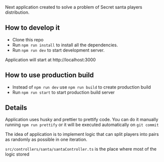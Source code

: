 Next application created to solve a problem of Secret santa players distribution.

## How to develop it

- Clone this repo
- Run `npm run install` to install all the dependencies.
- Run `npm run dev` to start development server.

Application will start at http://localhost:3000

## How to use production build

- Instead of `npm run dev` use `npm run build` to create production build
- Run `npm run start` to start production build server

## Details

Application uses husky and prettier to prettify code. You can do it manually running `npm run prettify` or
it will be executed automatically on `git commit`

The idea of application is to implement logic that can split players into pairs as randomly as possible in one iteration.

`src/controllers/santa/santaController.ts` is the place where most of the logic stored
